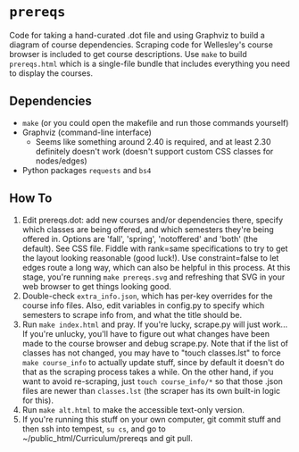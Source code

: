 # `prereqs`

Code for taking a hand-curated .dot file and using Graphviz to build a
diagram of course dependencies. Scraping code for Wellesley's course
browser is included to get course descriptions. Use `make` to build
`prereqs.html` which is a single-file bundle that includes everything you
need to display the courses.

## Dependencies

- `make` (or you could open the makefile and run those commands yourself)
- Graphviz (command-line interface)
    * Seems like something around 2.40 is required, and at least 2.30
      definitely doesn't work (doesn't support custom CSS classes for
      nodes/edges)
- Python packages `requests` and `bs4`

## How To

1. Edit prereqs.dot: add new courses and/or dependencies there,
   specify which classes are being offered, and which semesters
   they're being offered in. Options are 'fall', 'spring',
   'notoffered' and 'both' (the default). See CSS file. Fiddle with
   rank=same specifications to try to get the layout looking
   reasonable (good luck!). Use constraint=false to let edges route a
   long way, which can also be helpful in this process.  At this
   stage, you're running `make prereqs.svg` and refreshing that SVG in
   your web browser to get things looking good.
2. Double-check `extra_info.json`, which has per-key overrides for the
   course info files. Also, edit variables in config.py to specify which
   semesters to scrape info from, and what the title should be.
3. Run `make index.html` and pray. If you're lucky, scrape.py will just
   work... If you're unlucky, you'll have to figure out what changes have
   been made to the course browser and debug scrape.py. Note that if the
   list of classes has not changed, you may have to "touch classes.lst"
   to force `make course_info` to actually update stuff, since by default
   it doesn't do that as the scraping process takes a while. On the other
   hand, if you want to avoid re-scraping, just `touch course_info/*` so
   that those .json files are newer than `classes.lst` (the scraper has
   its own built-in logic for this).
4. Run `make alt.html` to make the accessible text-only version.
5. If you're running this stuff on your own computer, git commit stuff
   and then ssh into tempest, `su cs`, and go to
   ~/public_html/Curriculum/prereqs and git pull.
